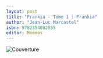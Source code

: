 ```yaml
---
layout: post
title: "Frankia - Tome 1 : Frankia"
author: "Jean-Luc Marcastel"
isbn: 9782354082055
editor: Mnémos
---
```


![Couverture](/img/9782354082055.jpg)